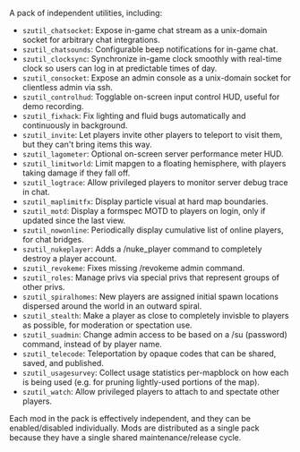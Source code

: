 A pack of independent utilities, including:

- `szutil_chatsocket`: Expose in-game chat stream as a unix-domain socket for arbitrary chat integrations.
- `szutil_chatsounds`: Configurable beep notifications for in-game chat.
- `szutil_clocksync`: Synchronize in-game clock smoothly with real-time clock so users can log in at predictable times of day.
- `szutil_consocket`: Expose an admin console as a unix-domain socket for clientless admin via ssh.
- `szutil_controlhud`: Togglable on-screen input control HUD, useful for demo recording.
- `szutil_fixhack`: Fix lighting and fluid bugs automatically and continuously in background.
- `szutil_invite`: Let players invite other players to teleport to visit them, but they can't bring items this way.
- `szutil_lagometer`: Optional on-screen server performance meter HUD.
- `szutil_limitworld`: Limit mapgen to a floating hemisphere, with players taking damage if they fall off.
- `szutil_logtrace`: Allow privileged players to monitor server debug trace in chat.
- `szutil_maplimitfx`: Display particle visual at hard map boundaries.
- `szutil_motd`: Display a formspec MOTD to players on login, only if updated since the last view.
- `szutil_nowonline`: Periodically display cumulative list of online players, for chat bridges.
- `szutil_nukeplayer`: Adds a /nuke_player command to completely destroy a player account.
- `szutil_revokeme`: Fixes missing /revokeme admin command.
- `szutil_roles`: Manage privs via special privs that represent groups of other privs.
- `szutil_spiralhomes`: New players are assigned initial spawn locations dispersed around the world in an outward spiral.
- `szutil_stealth`: Make a player as close to completely invisble to players as possible, for moderation or spectation use.
- `szutil_suadmin`: Change admin access to be based on a /su (password) command, instead of by player name.
- `szutil_telecode`: Teleportation by opaque codes that can be shared, saved, and published.
- `szutil_usagesurvey`: Collect usage statistics per-mapblock on how each is being used (e.g. for pruning lightly-used portions of the map).
- `szutil_watch`: Allow privileged players to attach to and spectate other players.

Each mod in the pack is effectively independent, and they can be enabled/disabled individually.  Mods are distributed as a single pack because they have a single shared maintenance/release cycle.